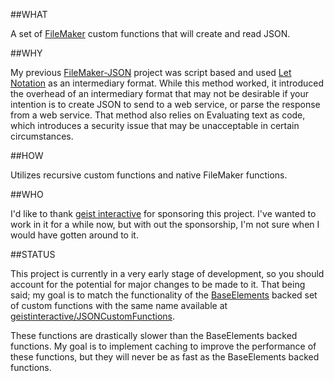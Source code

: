 ##WHAT

A set of [FileMaker](http://www.filemaker.com/) custom functions that will create and read JSON.

##WHY

My previous [FileMaker-JSON](https://github.com/dansmith65/FileMaker-JSON) project was script based and used [Let Notation](http://filemakerstandards.org/pages/viewpage.action?pageId=5668879) as an intermediary format. While this method worked, it introduced the overhead of an intermediary format that may not be desirable if your intention is to create JSON to send to a web service, or parse the response from a web service. That method also relies on Evaluating text as code, which introduces a security issue that may be unacceptable in certain circumstances.

##HOW

Utilizes recursive custom functions and native FileMaker functions.

##WHO

I'd like to thank [geist interactive](https://www.geistinteractive.com/) for sponsoring this project. I've wanted to work in it for a while now, but with out the sponsorship, I'm not sure when I would have gotten around to it.

##STATUS

This project is currently in a very early stage of development, so you should account for the potential for major changes to be made to it. That being said; my goal is to match the functionality of the [BaseElements](http://www.goya.com.au/baseelements/plugin) backed set of custom functions with the same name available at [geistinteractive/JSONCustomFunctions](https://github.com/geistinteractive/JSONCustomFunctions).

These functions are drastically slower than the BaseElements backed functions. My goal is to implement caching to improve the performance of these functions, but they will never be as fast as the BaseElements backed functions.